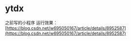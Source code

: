 # ytdx
之前写的小程序
运行效果：[https://blog.csdn.net/w695050167/article/details/8952587](https://blog.csdn.net/w695050167/article/details/8952587)
